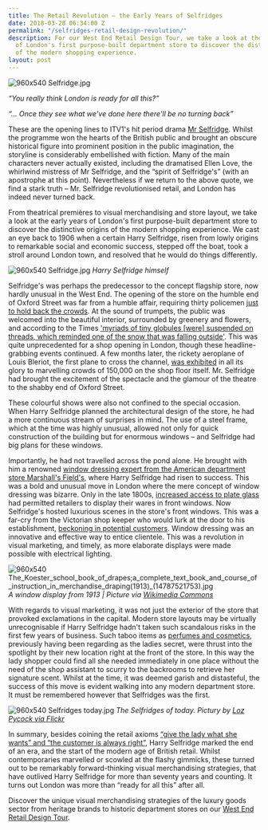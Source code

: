 ```yaml
---
title: The Retail Revolution – the Early Years of Selfridges
date: 2018-03-28 06:34:00 Z
permalink: "/selfridges-retail-design-revolution/"
description: For our West End Retail Design Tour, we take a look at the early years
  of London's first purpose-built department store to discover the distinctive origins
  of the modern shopping experience.
layout: post
---
```


![960x540 Selfridge.jpg](/uploads/960x540%20Selfridge.jpg)

*“You really think London is ready for all this?”*

*“... Once they see what we've done here there'll be no turning back”* 

These are the opening lines to ITV1's hit period drama [Mr Selfridge](https://en.wikipedia.org/wiki/Mr_Selfridge). Whilst the programme won the hearts of the British public and brought an obscure historical figure into prominent position in the public imagination, the storyline is considerably embellished with fiction. Many of the main characters never actually existed, including the dramatised Ellen Love, the whirlwind mistress of Mr Selfridge, and the “spirit of Selfridge's” (with an apostrophe at this point). Nevertheless if we return to the above quote, we find a stark truth – Mr. Selfridge revolutionised retail, and London has indeed never turned back. 

From theatrical premières to visual merchandising and store layout, we take a look at the early years of London's first purpose-built department store to discover the distinctive origins of the modern shopping experience. We cast an eye back to 1906 when a certain Harry Selfridge, risen from lowly origins to remarkable social and economic success, stepped off the boat, took a stroll around London town, and resolved that he would do things differently.

![960x540 Selfridge.jpg](/uploads/960x540%20Selfridge.jpg)
*Harry Selfridge himself*

Selfridge's was perhaps the predecessor to the concept flagship store, now hardly unusual in the West End. The opening of the store on the humble end of Oxford Street was far from a humble affair, requiring thirty policemen [just to hold back the crowds](http://london-tourist-guide.s3-website-eu-west-1.amazonaws.com/What-is-the-history-of-selfridges-department-store-london.html). At the sound of trumpets, the public was welcomed into the beautiful interior, surrounded by greenery and flowers, and according to the Times ['myriads of tiny globules [were] suspended on threads, which reminded one of the snow that was falling outside'](https://www.historytoday.com/richard-cavendish/opening-selfridge%E2%80%99s-department-store). This was quite unprecedented for a shop opening in London, though these headline-grabbing events continued. A few months later, the rickety aeroplane of Louis Bleriot, the first plane to cross the channel, [was exhibited](http://news.bbc.co.uk/1/hi/england/london/8170196.stm) in all its glory to marvelling crowds of 150,000 on the shop floor itself. Mr. Selfridge had brought the excitement of the spectacle and the glamour of the theatre to the shabby end of Oxford Street. 

These colourful shows were also not confined to the special occasion. When Harry Selfridge planned the architectural design of the store, he had a more continuous stream of surprises in mind. The use of a steel frame, which at the time was highly unusual, allowed not only for quick construction of the building but for enormous windows – and Selfridge had big plans for these windows.

Importantly, he had not travelled across the pond alone. He brought with him a renowned [window dressing expert from the American department store Marshall's Field's,](https://www.historytoday.com/richard-cavendish/opening-selfridge%E2%80%99s-department-store) where Harry Selfridge had risen to success. This was a bold and unusual move in London where the mere concept of window dressing was bizarre. Only in the late 1800s, [increased access to plate glass](https://www.ocsretailsupport.co.uk/latest-news/merchandising/the-evolution-of-storefront-design-the-first-decades/) had permitted retailers to display their wares in front windows. Now Selfridge's hosted luxurious scenes in the store's front windows. This was a far-cry from the Victorian shop keeper who would lurk at the door to his establishment, [beckoning in potential customers](https://www.historyextra.com/period/victorian/selfridges-7-things-you-probably-didnt-know-about-the-department-store/). Window dressing was an innovative and effective way to entice clientele. This was a revolution in visual marketing, and timely, as more elaborate displays were made possible with electrical lighting.

![960x540 The_Koester_school_book_of_drapes;_a_complete_text_book_and_course_of_instruction_in_merchandise_draping_(1913)_(14787521753).jpg](/uploads/960x540%20The_Koester_school_book_of_drapes;_a_complete_text_book_and_course_of_instruction_in_merchandise_draping_(1913)_(14787521753).jpg)
*A window display from 1913 | Picture via [Wikimedia Commons](https://commons.wikimedia.org/wiki/File:The_Koester_school_book_of_drapes;_a_complete_text_book_and_course_of_instruction_in_merchandise_draping_(1913)_(14787521753).jpg)*

With regards to visual marketing, it was not just the exterior of the store that provoked exclamations in the capital. Modern store layouts may be virtually unrecognisable if Harry Selfridge hadn't taken such scandalous risks in the first few years of business. Such taboo items as [perfumes and cosmetics](https://londonist.com/2016/01/secrets-of-selfridges), previously having been regarding as the ladies secret, were thrust into the spotlight by their new location right at the front of the store. In this way the lady shopper could find all she needed immediately in one place without the need of the shop assistant to scurry to the backrooms to retrieve her signature scent. Whilst at the time, it was deemed garish and distasteful, the success of this move is evident walking into any modern department store. It must be remembered however that Selfridges was the first.

![960x540 Selfridges today.jpg](/uploads/960x540%20Selfridges%20today.jpg)
*The Selfridges of today. Pictury by [Loz Pycock via Flickr](https://www.flickr.com/photos/blahflowers/3642341204)*

In summary, besides coining the retail axioms [“give the lady what she wants” and “the customer is always right”](http://ldnfashion.com/features/harry-selfridge-quotes-on-fashion-retail-top-10/), Harry Selfridge marked the end of an era, and the start of the modern age of British retail. Whilst contemporaries marvelled or scowled at the flashy gimmicks, these turned out to be remarkably forward-thinking visual merchandising strategies, that have outlived Harry Selfridge for more than seventy years and counting. It turns out London was more than “ready for all this” after all. 

Discover the unique visual merchandising strategies of the luxury goods sector from heritage brands to historic department stores on our [West End Retail Design Tour](https://www.insider-london.co.uk/tours/retail-design/).
